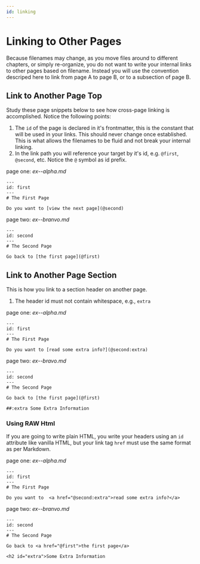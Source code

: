```yaml
---
id: linking
---
```

# Linking to Other Pages

Because filenames may change, as you move files around to different chapters, or simply re-organize, you do not want to write your internal links to other pages based on filename.  Instead you will use the convention descriped here to link from page A to page B, or to a subsection of page B.

## Link to Another Page Top

Study these page snippets below to see how cross-page linking is accomplished.  Notice the following points:

1. The `id` of the page is declared in it's frontmatter, this is the constant that will be used in your links.  This should never change once established.  This is what allows the filenames to be fluid and not break your internal linking.
1. In the link path you will reference your target by it's id, e.g. `@first`, `@second`, etc.  Notice the `@` symbol as id prefix.

page one: _ex--alpha.md_

    ---
    id: first
    ---
    # The First Page
    
    Do you want to [view the next page](@second)
    
page two: _ex--branvo.md_

    ---
    id: second
    ---
    # The Second Page
    
    Go back to [the first page](@first)    

## Link to Another Page Section

This is how you link to a section header on another page.

1. The header id must not contain whitespace, e.g., `extra`

page one: _ex--alpha.md_

    ---
    id: first
    ---
    # The First Page
    
    Do you want to [read some extra info?](@second:extra)
    
page two: _ex--bravo.md_

    ---
    id: second
    ---
    # The Second Page
    
    Go back to [the first page](@first)
    
    ##:extra Some Extra Information
    
### Using RAW Html

If you are going to write plain HTML, you write your headers using an `id` attribute like vanilla HTML, but your link tag `href` must use the same format as per Markdown.

page one: _ex--alpha.md_

    ---
    id: first
    ---
    # The First Page
    
    Do you want to  <a href="@second:extra">read some extra info?</a>
    
page two: _ex--branvo.md_

    ---
    id: second
    ---
    # The Second Page
    
    Go back to <a href="@first">the first page</a>
    
    <h2 id="extra">Some Extra Information
